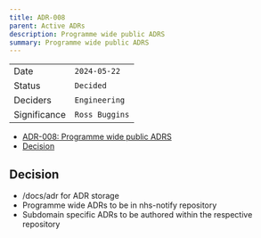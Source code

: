 ```yaml
---
title: ADR-008
parent: Active ADRs
description: Programme wide public ADRS
summary: Programme wide public ADRS
---
```


|              |                |
| ------------ | -------------- |
| Date         | `2024-05-22`   |
| Status       | `Decided`      |
| Deciders     | `Engineering`  |
| Significance | `Ross Buggins` |

- [ADR-008: Programme wide public ADRS](#adr-008-programme-wide-public-adrs)
- [Decision](#decision)

## Decision

- /docs/adr for ADR storage
- Programme wide ADRs to be in nhs-notify repository
- Subdomain specific ADRs to be authored within the respective repository
